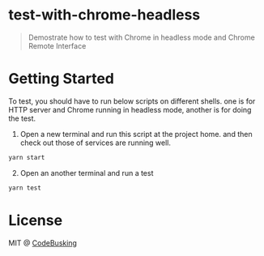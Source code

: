 # test-with-chrome-headless

> Demostrate how to test with Chrome in headless mode and Chrome Remote Interface

# Getting Started

To test, you should have to run below scripts on different shells. one is for HTTP server and Chrome running in headless mode, another is for doing the test.

1. Open a new terminal and run this script at the project home. and then check out those of services are running well.

```sh
yarn start
```

2. Open an another terminal and run a test

```sh
yarn test
```

# License

MIT @ [CodeBusking](http://codebusking.come)
